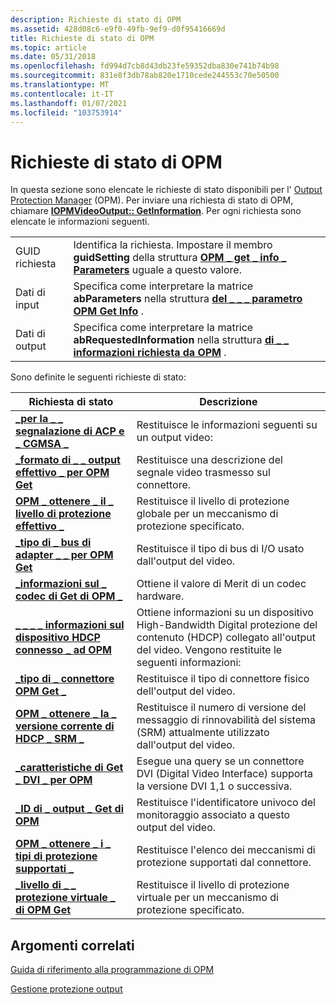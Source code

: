 ```yaml
---
description: Richieste di stato di OPM
ms.assetid: 428d08c6-e9f0-49fb-9ef9-d0f95416669d
title: Richieste di stato di OPM
ms.topic: article
ms.date: 05/31/2018
ms.openlocfilehash: fd994d7cb8d43db23fe59352dba830e741b74b98
ms.sourcegitcommit: 831e8f3db78ab820e1710cede244553c70e50500
ms.translationtype: MT
ms.contentlocale: it-IT
ms.lasthandoff: 01/07/2021
ms.locfileid: "103753914"
---
```

# <a name="opm-status-requests"></a>Richieste di stato di OPM

In questa sezione sono elencate le richieste di stato disponibili per l' [Output Protection Manager](output-protection-manager.md) (OPM). Per inviare una richiesta di stato di OPM, chiamare [**IOPMVideoOutput:: GetInformation**](/windows/desktop/api/opmapi/nf-opmapi-iopmvideooutput-getinformation). Per ogni richiesta sono elencate le informazioni seguenti.



|              |                                                                                                                                                            |
|--------------|------------------------------------------------------------------------------------------------------------------------------------------------------------|
| GUID richiesta | Identifica la richiesta. Impostare il membro **guidSetting** della struttura [**OPM \_ get \_ info \_ Parameters**](/windows/desktop/api/ksopmapi/ns-ksopmapi-opm_get_info_parameters) uguale a questo valore. |
| Dati di input   | Specifica come interpretare la matrice **abParameters** nella struttura [**del \_ \_ \_ parametro OPM Get Info**](/windows/desktop/api/ksopmapi/ns-ksopmapi-opm_get_info_parameters) .                      |
| Dati di output  | Specifica come interpretare la matrice **abRequestedInformation** nella struttura [**di \_ \_ informazioni richiesta da OPM**](/windows/desktop/api/ksopmapi/ns-ksopmapi-opm_requested_information) .         |



 

Sono definite le seguenti richieste di stato:



| Richiesta di stato                                                                                      | Descrizione                                                                                                                                           |
|-----------------------------------------------------------------------------------------------------|-------------------------------------------------------------------------------------------------------------------------------------------------------|
| [**\_per la \_ \_ segnalazione di ACP e \_ CGMSA \_**](opm-get-acp-and-cgmsa-signaling.md)                     | Restituisce le informazioni seguenti su un output video:                                                                                               |
| [**\_formato di \_ \_ output effettivo \_ per OPM Get**](opm-get-actual-output-format.md)                            | Restituisce una descrizione del segnale video trasmesso sul connettore.                                                               |
| [**OPM \_ ottenere \_ il \_ livello di protezione effettivo \_**](opm-get-actual-protection-level.md)                      | Restituisce il livello di protezione globale per un meccanismo di protezione specificato.                                                                             |
| [**\_tipo di \_ bus di adapter \_ \_ per OPM Get**](opm-get-adapter-bus-type.md)                                    | Restituisce il tipo di bus di I/O usato dall'output del video.                                                                                                 |
| [**\_informazioni sul \_ codec di Get di OPM \_**](opm-get-codec-info.md)                                                 | Ottiene il valore di Merit di un codec hardware.                                                                                                             |
| [**\_ \_ \_ \_ informazioni sul dispositivo HDCP connesso \_ ad OPM**](opm-get-connected-hdcp-device-information.md) | Ottiene informazioni su un dispositivo High-Bandwidth Digital protezione del contenuto (HDCP) collegato all'output del video. Vengono restituite le seguenti informazioni: |
| [**\_tipo di \_ connettore OPM Get \_**](opm-get-connector-type.md)                                         | Restituisce il tipo di connettore fisico dell'output del video.                                                                                              |
| [**OPM \_ ottenere \_ la \_ versione corrente di HDCP \_ SRM \_**](opm-get-current-hdcp-srm-version.md)                   | Restituisce il numero di versione del messaggio di rinnovabilità del sistema (SRM) attualmente utilizzato dall'output del video.                                               |
| [**\_caratteristiche di Get \_ DVI \_ per OPM**](opm-get-dvi-characteristics.md)                               | Esegue una query se un connettore DVI (Digital Video Interface) supporta la versione DVI 1,1 o successiva.                                                          |
| [**\_ID di \_ output \_ Get di OPM**](opm-get-output-id.md)                                                   | Restituisce l'identificatore univoco del monitoraggio associato a questo output del video.                                                                       |
| [**OPM \_ ottenere \_ i \_ tipi di protezione supportati \_**](opm-get-supported-protection-types.md)                | Restituisce l'elenco dei meccanismi di protezione supportati dal connettore.                                                                        |
| [**\_livello di \_ \_ protezione virtuale \_ di OPM Get**](opm-get-virtual-protection-level.md)                    | Restituisce il livello di protezione virtuale per un meccanismo di protezione specificato.                                                                            |



 

## <a name="related-topics"></a>Argomenti correlati

<dl> <dt>

[Guida di riferimento alla programmazione di OPM](opm-programming-reference.md)
</dt> <dt>

[Gestione protezione output](output-protection-manager.md)
</dt> </dl>

 

 



